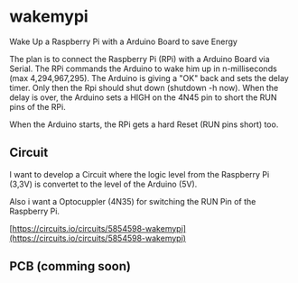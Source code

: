 # wakemypi
Wake Up a Raspberry Pi with a Arduino Board to save Energy

The plan is to connect the Raspberry Pi (RPi) with a Arduino Board via Serial.
The RPi commands the Arduino to wake him up in n-milliseconds (max 4,294,967,295).
The Arduino is giving a "OK" back and sets the delay timer. Only then the Rpi should shut down (shutdown -h now).
When the delay is over, the Arduino sets a HIGH on the 4N45 pin to short the RUN pins of the RPi.

When the Arduino starts, the RPi gets a hard Reset (RUN pins short) too. 


## Circuit

I want to develop a Circuit where the logic level from the Raspberry Pi (3,3V) is convertet to the level of the Arduino (5V).

Also i want a Optocuppler (4N35) for switching the RUN Pin of the Raspberry Pi.

[https://circuits.io/circuits/5854598-wakemypi](https://circuits.io/circuits/5854598-wakemypi)

## PCB (comming soon)
